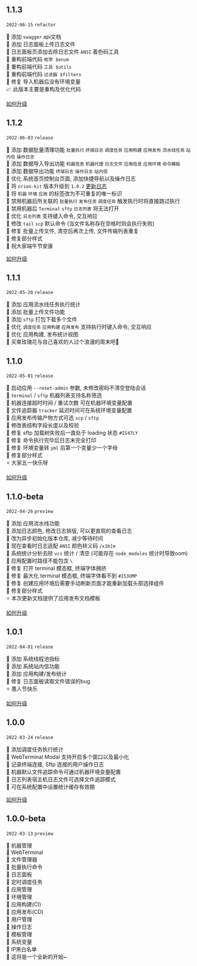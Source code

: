 ## 1.1.3

`2022-06-15` `refactor`

🌈 添加 `swagger` api文档  
🌈 添加 日志面板上传日志文件    
🌈 日志面板页添加去除日志文件 `ANSI` 着色码工具         
🔨 重构前端代码 `枚举 $enum`  
🔨 重构前端代码 `工具 $utils`  
🔨 重构前端代码 `过滤器 $filters`    
🐞 修复 导入机器后没有环境变量  
📈 此版本主要是重构及优化代码

[如何升级](/about/update.md?id=_113)

## 1.1.2

`2022-06-03` `release`

🌈 添加 数据批量清理功能 `批量执行` `终端日志` `调度任务` `应用构建` `应用发布` `流水线任务` `站内信` `操作日志`       
🌈 添加 数据导入导出功能 `机器信息` `机器代理` `日志文件` `应用信息` `应用环境` `命令模板`  
🌈 添加 数据导出功能 `终端日志` `操作日志` `站内信`    
🔨 优化 系统首页控制台页面, 添加快捷导航以及操作日志       
🔨 将 `orion-kit` 版本升级到 `1.0.2` [更新日志](https://github.com/lijiahangmax/orion-kit/releases/v1.0.2)  
🔨 将 `机器` `环境` `应用` 的标签改为不可重复的唯一标识     
🔨 禁用机器后所关联的 `批量执行` `发布任务` `调度任务` 触发执行时将直接跳过执行  
🔨 禁用机器后 `Terminal` `sftp` `日志列表` 将无法打开      
🔨 优化 `日志列表` 支持键入命令, 交互响应        
🔨 修改 `tail` `scp` 默认命令 (当文件名称存在空格时则会执行失败)        
🐞 修复 批量上传文件, 清空后再次上传, 文件传输列表重复    
🐞 修复部分样式    
🌿 祝大家端午节安康

[如何升级](/about/update.md?id=_112)

## 1.1.1

`2022-05-20` `release`

🌈 添加 应用流水线任务执行统计  
🌈 添加 批量上传文件功能        
🌈 添加 `sftp` 打包下载多个文件    
🔨 优化 `调度任务` `应用构建` `应用发布` 支持执行时键入命令, 交互响应   
🔨 优化 应用构建, 发布统计视图  
💟 买束玫瑰花与自己喜欢的人过个浪漫的周末吧💌

## 1.1.0

`2022-05-01` `release`

🔨 启动应用 `--reset-admin` 参数, 未修改密码不清空登陆会话     
🔨 `terminal` / `sftp` 机器列表支持名称筛选  
🔨 机器连接超时时间 / 重试次数 可在机器环境变量配置  
🔨 文件追踪器 `tracker` 延迟时间可在系统环境变量配置  
🔨 应用发布传输产物方式可选 `scp` / `sftp`    
🔨 修改表结构字段长度以及校验  
🐞 修复 sftp 加载树失败后一直处于 loading 状态 `#I547LY`  
🐞 修复 命令执行完毕后日志未完全打印  
🐞 修复 环境变量转 `yml` 后第一个变量少一个字母  
🐞 修复部分样式  
⭐ 大家五一快乐呀

[如何升级](/about/update.md?id=_110)

## 1.1.0-beta

`2022-04-26` `preview`

🌈 添加 应用流水线功能  
🔨 添加日志颜色, 修改日志排版, 可以更直观的查看日志   
🔨 改为异步初始化版本仓库, 减少等待时间       
🔨 现在查看时日志适配 `ANSI` 颜色转义码 `/x1b[m`  
🔨 系统统计分析去除 `vcs` 统计 / 清空 (可能存在 `node_modules` 统计时导致oom)   
🔨 应用配置时路径不能包含 `\`  
🐞 修复 打开 terminal 模态框, 终端字体拥挤     
🐞 修复 最大化 terminal 模态框, 终端字体看不到 `#I53UMP`  
🐞 修复 创建应用环境后需要手动刷新页面才能重新加载头部选择组件    
🐞 修复部分样式  
⭐ 本次更新文档提供了应用发布文档模板

[如何升级](/about/update.md?id=_110-beta)

## 1.0.1

`2022-04-01` `release`

🌈 添加 系统线程池指标   
🌈 添加 系统站内信功能   
🌈 添加 应用构建/发布统计   
🐞 修复 日志面板读取文件错误的bug  
⭐ 愚人节快乐

[如何升级](/about/update.md?id=_101)

## 1.0.0

`2022-03-24` `release`

🌈 添加调度任务执行统计     
🔨 WebTerminal Modal 支持开启多个窗口以及最小化     
🔨 记录终端连接, Sftp 连接的用户操作日志  
🔨 机器默认文件追踪命令可通过机器环境变量配置   
🔨 日志列表宿主机日志文件可选择文件追踪模式   
🔨 可在系统配置中设置统计缓存有效期

[如何升级](/about/update.md?id=_100)

## 1.0.0-beta

`2022-03-13` `preview`

🌈 机器管理   
🌈 WebTerminal  
🌈 文件管理器  
🌈 批量执行命令   
🌈 日志面板  
🌈 定时调度任务  
🌈 应用管理  
🌈 环境管理  
🌈 应用构建(CI)  
🌈 应用发布(CD)  
🌈 用户管理  
🌈 操作日志  
🌈 模板管理  
🌈 系统变量    
🌈 IP黑白名单   
💖 这将是一个全新的开始~
